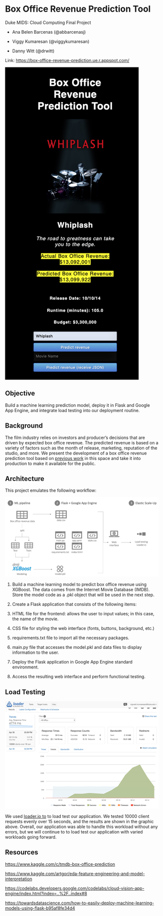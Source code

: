 # Box Office Revenue Prediction Tool
Duke MIDS: Cloud Computing Final Project

- Ana Belen Barcenas (@abbarcenasj)

- Viggy Kumaresan (@viggykumaresan)

- Danny Witt (@drwitt)

Link: https://box-office-revenue-prediction.ue.r.appspot.com/

![Website](images/website_screen.png)

## Objective
Build a machine learning prediction model, deploy it in Flask and Google App Engine, and integrate load testing into our deployment routine.

## Background
The film industry relies on investors and producer’s decisions that are driven by expected box office revenue. The predicted revenue is based on a variety of factors such as the month of release, marketing, reputation of the studio, and more. We present the development of a box office revenue prediction tool based on [previous work](https://www.kaggle.com/artgor/eda-feature-engineering-and-model-interpretation) in this space and take it into production to make it available for the public.

## Architecture
This project emulates the following workflow:

![Workflow](images/workflow.png)

1. Build a machine learning model to predict box office revenue using XGBoost. The data comes from the Internet Movie Database (IMDB). Store the model code as a .pkl object that will be used in the next step.

2. Create a Flask application that consists of the following items:
3. HTML file for the frontend: allows the user to input values; in this case, the name of the movie.
4. CSS file for styling the web interface (fonts, buttons, background, etc.)
5. requirements.txt file to import all the necessary packages.
6. main.py file that accesses the model.pkl and data files to display information to the user.
7. Deploy the Flask application in Google App Engine standard environment. 
8. Access the resulting web interface and perform functional testing.

## Load Testing
![Load Testing](images/loaderio.png)

We used [loader.io to](https://loader.io/) to load test our application. We tested 10000 client requests evenly over 15 seconds, and the results are shown in the graphic above. Overall, our application was able to handle this workload without any errors, but we will continue to to load test our application with varied workloads going forward.

## Resources
https://www.kaggle.com/c/tmdb-box-office-prediction

https://www.kaggle.com/artgor/eda-feature-engineering-and-model-interpretation

https://codelabs.developers.google.com/codelabs/cloud-vision-app-engine/index.html?index=..%2F..index#8

https://towardsdatascience.com/how-to-easily-deploy-machine-learning-models-using-flask-b95af8fe34d4
